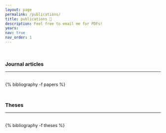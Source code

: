 ```yaml
---
layout: page
permalink: /publications/
title: publications 📝
description: Feel free to email me for PDFs!
years:
nav: true
nav_order: 1
---
```

<!-- _pages/publications.md -->
<div class="publications">

<a id="journal"><h3 style="margin-top: 3.3rem; margin-bottom: 0.3rem;">Journal articles</h3></a>
<hr style="color: var(--global-text-color); height: 1px; margin-bottom: 2rem;">
{% bibliography -f papers %}

<!--  <a id="manuscripts"><h3 style="margin-top: 3rem; margin-bottom: 0.3rem;">Manuscripts</h3></a>
<hr style="color: var(--global-text-color); height: 1px; margin-bottom: 2rem;"> -->

<!-- <h2 class="year">Proceedings articles</h2><br><br> -->

<a id="theses"><h3 style="margin-top: 3rem; margin-bottom: 0.3rem;">Theses</h3></a>
<hr style="color: var(--global-text-color); height: 1px; margin-bottom: 2rem;">
  
{% bibliography -f theses %}

</div>

<div class="publications">

